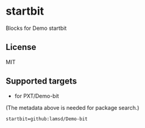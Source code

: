 # startbit

Blocks for Demo startbit
## License

MIT

## Supported targets

* for PXT/Demo-bit

(The metadata above is needed for package search.)

```package
startbit=github:lamsd/Demo-bit
```

